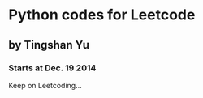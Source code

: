 Python codes for Leetcode
=======
 
by Tingshan Yu
-----------

### Starts at Dec. 19 2014

Keep on Leetcoding...
